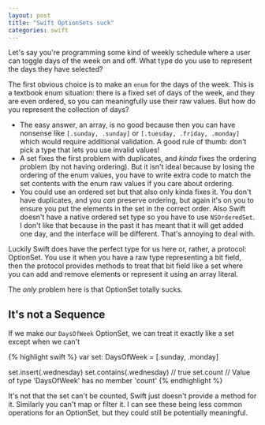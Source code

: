 ```yaml
---
layout: post
title: "Swift OptionSets suck"
categories: swift
---
```


Let's say you're programming some kind of weekly schedule where a user can
toggle days of the week on and off. What type do you use to represent the days
they have selected?

The first obvious choice is to make an `enum` for the days of the week. This is
a textbook enum situation: there is a fixed set of days of the week, and they
are even ordered, so you can meaningfully use their raw values. But how do you
represent the collection of days?

* The easy answer, an array, is no good because then you can have nonsense like
  `[.sunday, .sunday]` or `[.tuesday, .friday, .monday]` which would require
  additional validation. A good rule of thumb: don't pick a type that lets you
  use invalid values!
* A set fixes the first problem with duplicates, and _kinda_ fixes the ordering
  problem (by not having ordering). But it isn't ideal because by losing the
  ordering of the enum values, you have to write extra code to match the set
  contents with the enum raw values if you care about ordering.
* You could use an ordered set but that also only kinda fixes it. You don't have
  duplicates, and you _can_ preserve ordering, but again it's on you to ensure
  you put the elements in the set in the correct order. Also Swift doesn't have
  a native ordered set type so you have to use `NSOrderedSet`. I don't like that
  because in the past it has meant that it will get added one day, and the
  interface will be different. That's annoying to deal with.

Luckily Swift does have the perfect type for us here or, rather, a protocol:
OptionSet. You use it when you have a raw type representing a bit field, then
the protocol provides methods to treat that bit field like a set where you can
add and remove elements or represent it using an array literal.

The _only_ problem here is that OptionSet totally sucks.

## It's not a Sequence

If we make our `DaysOfWeek` OptionSet, we can treat it exactly like a set except
when we can't

{% highlight swift %}
var set: DaysOfWeek = [.sunday, .monday]

set.insert(.wednesday)
set.contains(.wednesday) // true
set.count // Value of type 'DaysOfWeek' has no member 'count'
{% endhighlight %}

It's not that the set can't be counted, Swift just doesn't provide a method for
it. Similarly you can't map or filter it. I can see these being less common
operations for an OptionSet, but they could still be potentially meaningful.
